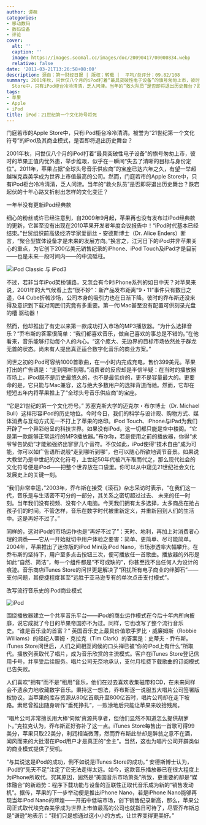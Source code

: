 ```yaml
---
author: 谭薇
categories:
- 移动数码
- 数码设备
- 评论
cover:
  alt: ''
  caption: ''
  image: https://images.soomal.cc/images/doc/20090417/00000834.webp
  relative: false
date: '2011-03-21T13:26:58+08:00'
description: 源自：第一财经日报 | 版权：转载 |  平均/总评分：09.82/108
summary: 2001年秋，问世仅八个月的iPod打着“最具突破性电子设备”的旗号匆匆上市，彼时的苹果正值内忧外患，举步维艰，似乎在一瞬间“失去了清晰的目标与身份定位”。2011年，苹果占据“全球头号音乐供应商”的宝座已达六年之久，有望一举超越埃克森美孚成为世界上市值最高的公司。然而，门庭若市的Apple
  Store中，只有iPod柜台冷冷清清，乏人问津。当年的“救火队员”是否即将退出历史舞台？跌宕起伏的十年心路又折射出怎样的文化变迁？
tags:
- 苹果
- Apple
- iPod
title: iPod：21世纪第一个文化符号将死
---
```


门庭若市的Apple Store中，只有iPod柜台冷冷清清。被誉为“21世纪第一个文化符号”的iPod及其商业模式，是否即将退出历史舞台？



2001年秋，问世仅八个月的iPod打着“最具突破性电子设备”的旗号匆匆上市，彼时的苹果正值内忧外患，举步维艰，似乎在一瞬间“失去了清晰的目标与身份定位”。2011年，苹果占据“全球头号音乐供应商”的宝座已达六年之久，有望一举超越埃克森美孚成为世界上市值最高的公司。然而，门庭若市的Apple Store中，只有iPod柜台冷冷清清，乏人问津。当年的“救火队员”是否即将退出历史舞台？跌宕起伏的十年心路又折射出怎样的文化变迁？



一年半没有更新iPod经典款



细心的粉丝或许已经注意到，自2009年9月起，苹果再也没有发布过iPod经典款的更新，它甚至没有出现在2010苹果开发者年度会议报告中！“iPod时代基本已经结束。”世贸组织前高级经济学家爱丽丝・安德斯博士（Dr. Alice Enders）断言，“聚合型媒体设备才是未来的发展方向。”换言之，江河日下的iPod并非苹果关心的重点，为它创下200亿美元销售纪录的iPhone、iPod Touch及iPad才是目前――也是未来一段时间内――的中流砥柱。



![iPod Classic 与 iPod3](https://images.soomal.cc/images/doc/20110315/00009653.webp)



不过，若非当年iPod架桥铺路，又怎会有今时iPhone系列的如日中天？对苹果来说，2001年的大气候看上去“很不妙”：新产品发布距离“9・11”事件只有数日之遥，G4 Cube折戟沙场，公司本身的吸引力也在日渐下降。彼时的乔布斯还没来得及意识到下载对网民们究竟有多重要。第一代iMac甚至没有配置可供刻录光盘的槽 驱动器！



然而，他却推出了有史以来第一款成功打入市场的MP3播放器。“为什么选择音乐？”乔布斯的答案很简单：“我们都喜欢音乐，做自己喜欢的事总是不错的。”在他看来，音乐能够打动每个人的内心。“这个庞大、无边界的目标市场依然处于群龙无首的状态。尚未有人提出真正适合数字化音乐的商业方案。”



问世之初的iPod可容纳1000首歌曲，在一小时内完成充电，售价399美元。苹果打出的广告语是：“走到哪听到哪。”消费者的反应却是半信半疑：在当时的播放器市场上，iPod既不是历史最悠久的，也不是最低价的，更不是容量最大的。更要命的是，它只能与Mac兼容，这与绝大多数用户的选择背道而驰。然而，它却在短短五年内将苹果推上了“全球头号音乐供应商”的宝座。



“它是21世纪的第一个文化符号。” 苏塞克斯大学的迈克尔・布尔博士（Dr. Michael Bull）这样形容iPod的历史地位。今时今日，我们的科学与设计观、购物方式、媒体消费与互动方式无一不打上了苹果的烙印。iPod Touch、iPhone与iPad为我们开辟了一个异彩纷呈的科技世界。如果没有iPod，这一切都只能是空中楼阁。“它是第一款能够正常运行的MP3播放器。”布尔称，若是使用之前的播放器，你得“求爷爷告奶奶”才能勉强挤出寥寥几个音符。不仅如此，iPod使得“技术自由”成为可能，你可以如广告语所说般“走到哪听到哪”，也可以随心所欲地调节音景。如果说大教堂乃是中世纪的文化符号，上世纪50年代被汽车取而代之，那么现代社会的文化符号便是iPod――把整个世界放在口袋里。你可以从中窥见21世纪社会文化发展史上的关键一刻。



“我们非常幸运，”2003年，乔布斯在接受《滚石》杂志采访时表示，“在我们这一代，音乐是与生活密不可分的一部分，其关系之密切超过过去、 未来的任一时刻。当年我们没有视频、没有个人电脑。今天我们拥有太多选择，太多商品在抢占孩子们的时间。不管怎样，音乐在数字时代被重新定义，并重新回到人们的生活中。这是再好不过了。”



同样的，这对iPod的市场运作也是“再好不过了”：天时、地利，再加上对消费者心理的洞悉――它从一开始就切中用户体验之要害：简单、更简单、尽可能简单。2004年，苹果推出了迷你版的iPod Mini及iPod Nano，市场渗透率大幅攀升。在乔布斯的坚持下，用户至多点击按钮三次，便可播放任一首歌曲。播放器的外形是如此“自然、简洁”，每一个组件都是“不可或缺的”，你甚至找不出任何人为设计的痕迹。音乐商店iTunes Store的问世更是解决了“困扰所有电子商业的绊脚石”――支付问题，其便捷程度甚至“远胜于亚马逊专有的单次点击支付模式”。



改写流行音乐史的iPod商业模式



![iPod](https://images.soomal.cc/images/doc/20090417/00000834.webp)



围绕播放器建立一个共享音乐平台――iPod的商业运作模式在今后十年内所向披靡，说它成就了今日的苹果帝国亦不为过。同样，它也改写了整个流行音乐史。“谁是音乐业的首富？” 英国音乐史上最具价值歌手罗比・威廉姆斯（Robbie Williams）的经纪人蒂姆・克拉克（Tim Clark）的答案是：史蒂夫・乔布斯。iTunes Store问世后，人们之间相互问候的口头禅已被“你的iPod上有什么”所取代。播放列表取代了唱片，成为音乐欣赏的主流模式。客户在iTunes Store登记信用卡号，并享受后续服务。唱片公司无奈地承认，支付月租费下载歌曲的订阅模式已告失败。



人们喜欢“拥有”而不是“租用”音乐，他们在过去喜欢收集磁带和CD，在未来同样会不遗余力地收藏数字音乐。秉持这一想法，乔布斯逐一说服五大唱片公司签署版权协议。当苹果的库存资源从80亿首飙升至800亿首时，唱片公司却在走下坡路。索尼曾推出随身听作“垂死挣扎”，一败涂地后只能让苹果来收拾残局。



“唱片公司非常擅长用大棒‘伺候’资源共享者，但他们显然不知道怎么提供胡萝卜。”克拉克认为，乔布斯正好弥补了这一点。iTunes Store每售出一首歌可得99美分，苹果只取22美分，利润相当微薄，然而乔布斯此举却是醉翁之意不在酒，闻风而来的大批潜在iPod用户才是真正的“金主”。当然，这也为唱片公司开辟类似的商业模式提供了契机。



“与其说这是iPod的成功，倒不如说是iTunes Store的成功。” 安德斯博士认为，iPod的“先天不足”注定了它无法走得太远。如今，这款音乐播放器已在很大程度上为iPhone所取代。究其原因，固然是“美国音乐市场萧条”所致，更重要的却是“媒体融合”的新趋势：程序下载功能与设备的互联性正取代音乐成为新的“销售发动机”。据传，苹果的下一步举动便是推出iPhone Nano，若是iPhone Nano能够再现当年iPod Nano的辉煌――开拓中低端市场，创下销售纪录新高，那么，苹果公司正式取代埃克森美孚成为世界上市值最高的公司也就指日可待了，尽管乔布斯总是“谦逊”地表示：“我们只是想通过这小小的方式，让世界变得更美好。”